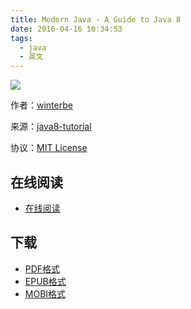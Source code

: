 ```yaml
---
title: Modern Java - A Guide to Java 8
date: 2016-04-16 10:34:53
tags:
  - java
  - 英文
---
```


![](https://ek8whxe.cloudimg.io/s/width/226/https://www.gitbook.com/cover/book/wizardforcel/modern-java-a-guide-to-java8.jpg?build=1452162345819&v=12.0.4)

作者：[winterbe](https://github.com/winterbe)

来源：[java8-tutorial](https://github.com/winterbe/java8-tutorial)

协议：[MIT License](https://github.com/winterbe/java8-tutorial/blob/master/LICENSE)

<!--more-->

## 在线阅读 ##

+ [在线阅读](https://www.gitbook.com/book/wizardforcel/modern-java-a-guide-to-java8/details)

## 下载 ##

+ [PDF格式](https://www.gitbook.com/download/pdf/book/wizardforcel/modern-java-a-guide-to-java8)
+ [EPUB格式](https://www.gitbook.com/download/epub/book/wizardforcel/modern-java-a-guide-to-java8)
+ [MOBI格式](https://www.gitbook.com/download/mobi/book/wizardforcel/modern-java-a-guide-to-java8)
